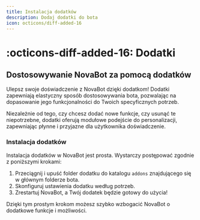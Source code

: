 ```yaml
---
title: Instalacja dodatków
description: Dodaj dodatki do bota
icon: octicons/diff-added-16
---
```


# :octicons-diff-added-16: **Dodatki**

## Dostosowywanie NovaBot za pomocą dodatków

Ulepsz swoje doświadczenie z NovaBot dzięki dodatkom! Dodatki zapewniają elastyczny sposób dostosowywania bota, pozwalając na dopasowanie jego funkcjonalności do Twoich specyficznych potrzeb.

Niezależnie od tego, czy chcesz dodać nowe funkcje, czy usunąć te niepotrzebne, dodatki oferują modułowe podejście do personalizacji, zapewniając płynne i przyjazne dla użytkownika doświadczenie.

### Instalacja dodatków

Instalacja dodatków w NovaBot jest prosta. Wystarczy postępować zgodnie z poniższymi krokami:

1. Przeciągnij i upuść folder dodatku do katalogu `addons` znajdującego się w głównym folderze bota.
2. Skonfiguruj ustawienia dodatku według potrzeb.
3. Zrestartuj NovaBot, a Twój dodatek będzie gotowy do użycia!

Dzięki tym prostym krokom możesz szybko wzbogacić NovaBot o dodatkowe funkcje i możliwości.